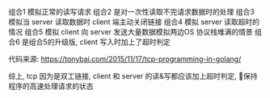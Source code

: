 组合1 模拟正常的读写请求
组合2 是对一次性读取不完请求数据时的处理
组合3 模拟当 server 读取数据时 client 端主动关闭链接
组合4 模拟 server 读取超时的情况
组合5 模拟 client 向 server 发送大量数据模拟两边OS 协议栈堆满的情景
组合6 是组合5的升级版, client 写入时加上了超时判定

代码来源: https://tonybai.com/2015/11/17/tcp-programming-in-golang/


综上, tcp 因为是双工链接, client 和 server 的读&写都应该加上超时判定, 保持程序的高速处理请求的状态